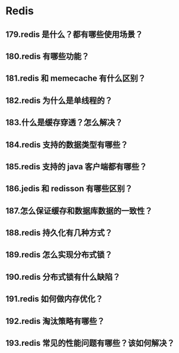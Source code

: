 # **Redis**

## 179.redis 是什么？都有哪些使用场景？

## 180.redis 有哪些功能？

## 181.redis 和 memecache 有什么区别？

## 182.redis 为什么是单线程的？

## 183.什么是缓存穿透？怎么解决？

## 184.redis 支持的数据类型有哪些？

## 185.redis 支持的 java 客户端都有哪些？

## 186.jedis 和 redisson 有哪些区别？

## 187.怎么保证缓存和数据库数据的一致性？

## 188.redis 持久化有几种方式？

## 189.redis 怎么实现分布式锁？

## 190.redis 分布式锁有什么缺陷？

## 191.redis 如何做内存优化？

## 192.redis 淘汰策略有哪些？

## 193.redis 常见的性能问题有哪些？该如何解决？

